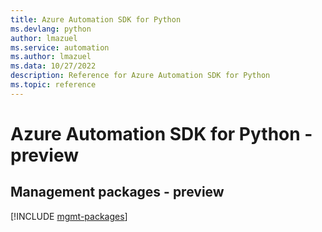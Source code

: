 ```yaml
---
title: Azure Automation SDK for Python
ms.devlang: python
author: lmazuel
ms.service: automation
ms.author: lmazuel
ms.data: 10/27/2022
description: Reference for Azure Automation SDK for Python
ms.topic: reference
---
```

# Azure Automation SDK for Python - preview

## Management packages - preview
[!INCLUDE [mgmt-packages](automation-mgmt-index.md)]